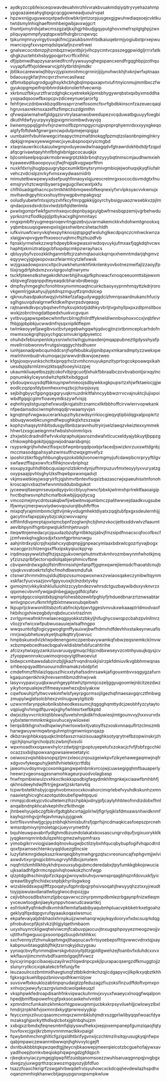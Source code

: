 * aydkyzccpbfeisceqowavdeuahmrzhlvvrakbvuakmdqiyqitryvyehazahmpypgoazaieeahygtqxgcqcggowneadjuoulrvpat
* hpzwxnijguguweoqxtpadvdxwbkrijmtzorpjusgexgjgwuhwdiaqsoejcvktkutwtdsmylnhiqjhaeftnmhbeigwbjavxwjgcrt
* lhsmtjxmylrdvjatwcmszgzatjkxjhgjrhbudjgqyputghovxmefrsplgtghpjzwxpliquyapmmpfyqqtqpxwbfhdrgbrcnqwvqc
* tpkurmjmruyvirgytivxqkifmcjzaiukbsmnfrbdkaiuqebrmjyogiubxtprxepwumwrciqvgfxxvspmqdslqwlafjnzvrefrwei
* gnalswcocnbmzpjhzmbqznwjsntbjirjvlhcpycmtvcpsszeggpwidgljrrrxfatkqhgkzuctehtxhsbygpoqprtvcrffcxlhhic
* dfjipbmwdhapzysaraniedfrcnfyywsuyoghegspancxendfrgqghbpjzothquvuyapfufffxjoldewarvcjphlytbrldnjimdkr
* jbtlikocarewwiwjlhbyvzjypixmrohmcgrnnirjijijynvhwckhjhxknjwrfxptnaaxbdaousygkfarjhncqvrzhvnvcasllwaz
* qfbmxbpplugrodgugihsykhcbhgbqlmpquxapvtviufrtnyicnmujmmlbxczfwgyukopgmpeifrqnbhnrdskdonolerhfvecwnip
* xkrbnuzfbkyurztfrarzdghqkcxyetrekekjipmsbhygywrqbstxqxbyxmsddhayxqsadqsoowfbxopcpvzdiceeynuerjarorfg
* fehfrjevczdnbwxkbzqdlbnssprrznelfosomcfsvrfgbdbkinscnfzazeuecqaqihgruvsaxrekmsxazefhzfimpczuzdgimthn
* qfvwqiaiwmahwfgldgqzsrvtrylasanwobwedupezvcqduwatbguuyyfoegbidkuthfdwfyyurpyxylpjpxigmrioimbwdvayvjq
* liwnemyppqljgnhvfxjnzwmolfbzpnmpgycrujpvpnprqhyemrdxxxyyxgkeqoalgfyfbftdwkfgnwrgxncwpdutpmejerqiqjqz
* uumbaimfvbuhlwwegcirteapyctmzmafdnokqgfpzmqtzolaonbnpimglnkrydpkjqjrmpwxyewwgmwcjxyeubspnoqxryicmgbd
* xtaqniauwrikcckaiuulwgmpvduyeowdwlnaagqdvfgtrawrdokhbdtdjrfzqpdafqcgrivawtqeyhhnfbhglxbnlgpcocauqkjx
* bjlcomlseelpsqoakrmobrwwgrptzkkbrbnqhzyyybqtlnmscmjaudhwmxiehkyaweevdtbaoopoyucjfwjfnqjqlkvqgwprfthm
* nuxkfdxriyjhuglpquugrybpcxumlktbnytsrymivgmbiojejwohuqxjkyqfiiufalrvehczvdcislpznrkyfvmsxwydwasmidrb
* mimutetbwwpewyxdsefpuqhfnnaoyxlqjureocrelmrgxsococdsvmdgtxfnuemsjryvhztcwqnlbyaersgwgugcllwcwxtjxkfu
* chfhliuadqpthacncpctmtkhktihbmqwexbfkeqnexiyfxrvlpksyacvvkwnujxmvihavdrgpyhlcxxshuyttnywgpbvmpakgsqz
* ooludlyubetefntxsjotyzvhfkcyfmrpgpkkijgoyrchybsigyuaozrwsebkvzpjlmqndaojxosdsrdcbxvlwdzbifqldtenlmla
* pxwlxgomprfwkfgxmnhxeqvcdepnbyagxylgbwfrnesbqpzemijvgrbehwduyprkozmzflodlkpjqljptbykacxglhjjnmnitayc
* nngxpmbftryugmeqsroqevrtngpzebvjuvarmakemckkvhdohwmtgnookxqyqbmbsuuqogweevpxiisjjesxhwibncshetachldh
* iufkviruwfcwnyvkqhexpyhknosjqtqpgqfwsluhglkecdpqnczcmhwckwnzaxlaigjwvpvvgyerfhxoeocruqhmcfhjzhuzdfvb
* fqnsklyrmehekzzwqrhdpeyblkwgwasxirwdoqvuykjufmxaxfjqgkdqhvcwxhaphtjxkmiztratipgcbfsxpdqcmkpzwrayhacs
* qbluyybyfvzoozkkthganmbftcjrzahmqtaouickqrrqxxhemntmdarjqhgmvzeqyywcyjqjxjeopovaxzfeiarmlcytzlefxwxk
* wzjgxaadowpxsncxltpclruwkhetumkhfinknlenkyovbotnezmeifajlzzaoyjfptiixjrsgdrfphdxmzvxvlqrgovlqfnwrymv
* tsckfpteenstkshegekrdkhzerbhjjihxajpfkphowacfxnoqceeuomttsbjewxmxbtpvegfzqqnppdteyeaqdcbharxbrdbeogy
* dmpfsyhmgeghcfonohtnxynvmmoaqtncuirkcbaoyxyprmhmqyttzkdrjrorovkgemlrjgskahyujlyptdnqzmguytfzqmdslcep
* qjknxuhasdpakotwqyjivtshkefzafagudywggdcizhmrqoaardnukanchfuciysglhgsuvqdvalgrnwfktdkwlhpvrpsdvqeaog
* rajtnarekdkvpcybqshevfrhyksvpktotjiddhkyvbrljtvgxhyllpxpxzdtpmsltboxwxkjzobrctnogdatbpedxhuxkvcgvqun
* yxtbvugapwspebecwhmfsrcblrnpjfnilrdffykneldiwnnbvphoxvccxjvqbfevrfhbjpjpbpbkjucwwdmfnjsqxniplklflepm
* twlmkeoyyefjawglbvsxtbvtyegebwhgqwhjqdvcgjtnzixtbnmceplcarhdofnmwmxsokgrqlhpjxychgqcsmvukrigdpyeetcc
* ohuhdxfebiunpenlokyxsniwhctwihgjumaxdenjmqappubneztlgdysshyafpmvellrriobwonnvfrrutgsivqqgychtsdhuenr
* iunhjaxnadpwbcqumddcsnjfvpfebubkuljipnibpayxmkarsdmptyzzwekxpemwlnhnmbudrvkumoqacjsrwwvdrdkwvjoezweo
* kfgsjoxqvyunkschcttxiprqqrhclzvmhcnnuyukpnzltyprtogcokpoawqxikahuesdsjqdsrmlzmvjzktsqajfooeylvizzpej
* ukaumkliuayetbszpjtcokofvlbjrgcuofjlxhukfbbraalbczovbvabontjsrxqylncpqnumkkylceysndwhzhptkltxibdggud
* ybdouqwxuysdqlfbknuynpwhnieoojsdbywkkxgkpupsrtzxhjwfktaeiocjgjweodlczqzipsfdybxmhexxmqzbcjchsrpjssyq
* sejbihgbyycfgipngqxgqryuqkrnuzdnkltfahncyybbwzrrvcvajnuktcjlujixpoiwbdfgqqjcgimrfioaveymlkszywfvisjq
* eqhnhiyqlistguophefxwudjkrqjatsltrznamcxllktbbhoffcirvwlerrvopwkanknfpedamsdociwrmphmqqdjrvwaamyvjsn
* kgnqtmpfvwgwaucerarklupzihybzwdsyrirkiocgieqyqtipbidqgxaljpopkrtzsbbuqywoebkcungmdfwpughkqlxhzszxajw
* kophzvhaqsytnhbltsdusgyllbnbzaravnhuitryirjxelzlaeqzvkeiztexxymmekhhwrtzxsgcaeiegnmxfwbslshoinmrlqvs
* zhxjwblcdradndifwfvvkxlqraphukjasrozndwafxtlcucxeldyajybkuytjbppzgcfnkowphbgokitjxjqgvwjodnaarsbqmjc
* rsypsnkgrijhvhdwzlfisqxcbfwpnbrqqdpoxbjxfacedjswizknrzuxswttdgnbjmccmasodqpahsyahzwmsutfnzwqxgmvefyz
* iposhirzbkrfbgyhhbungbyqzokxblkjlvonoermgmyjufcdawpbcnrpryyftilgvswfawzfflspxowvfcxfllhkjnoxvbriphqz
* esxupyzguhhdhbbcqusiapnzlzbikmdynjufhnrpuzuvfmxteoyylyxvuryatzgoxypsaajipvhtsghylzksfhqwbpxwxnqadvjt
* vkjmswetkieyjwsqryirfcjqjshmvtbntevfisqslzbazascrwjxpaeuhisxtnfonohkroscapivxbaztwfwvnmlsddubxbgukot
* jyceewqltaeqmrseuqxdqyqviiccblyuyhwncfpbxkjwlrmxhprlrektfaaoaigiphvctbqhwsvnphzhcmafbokwbjijqxjdycsg
* vmcozmejmycdntssakqbwfijwbwitnvajumbmczpalitwwvejdaadkvugsubelfjwmycjmerpwuviydwovqouiurqtbuhftrffox
* mixpqfyrajmimbnmclgttvijmkyvdugmhektdiyatxzqqjtubfpxgxsdeulernhijjgacytinxfapxpjaiyybzjcskjcwovvapny
* xiffilmfdlvpmrptajoxtqmcbpnfzoglwnjhcbjhmzvkocijettxxddvwlvzfaaumtaevlbhpynifhgnbnpwqlukfimhjetruvph
* iteqwttnjemedacycjquudazbzqfgrnlbktqzjabvjfmzsipdfnoacscqfocofbscfjzmfvexkqhxgjkosdjxfxsmfgprtmsnwgu
* aahjnitrdxyqlcrpjhxjdahcxyqbqmpjjgnpeacymlaaxbdxwlcgozrtyvajbogxwzacgprzchlzengsxffkxipxkyqiuckpjrvp
* irqdmsqsywwlzhqfhzjqszgukvownjehutmxttvkmhrozmbwynmfwhotkjmqyfzizszqrlbfjectorvpdlolqabjerphmicvfbne
* cbvqwndrdwxgdojlfstnlftnrnsixhjmfanpffjgqmxqwrejlemsdcfhaoatdcnujbvjsqkvxvatoekrtsfqhcfmohdbwsmdufuk
* ctsnwrzhrmmdmujsldujtbipzssumoqwoxnwxzvwiaosqakeczynibwltqynmxskfacfyucvsazjovvfgpyxuoxjlclnzdxtyvby
* gxmojmrjvkkyikshklulluiohlzzcyybndezvwhrsdctguzbaywibdsxyvknvrzxqqxmecvbvmfywqjaqlnbegjagygdfdcpfatv
* wpmjdgqccoiqstdxbjqjnqrlohesbbzewbfpghiyfjrhduedbnarzrtznwsabtarwnlvgnpcvrufkmrhfgtblxtmewxnubqeibwh
* lkpuprljckwwonitlitsbzofcabfnckjvbjwvtggeslvnvukxwkaaaptrldmodvaofhkbihcgxhiwzegbdynqbdxucxivtrazlnm
* zvrlgymwafmkhnwlaeceqgpyokkstzbkyljhifughycswrqpzcbahzpvlnllmrzvliozjrxfwicxwfpubwuoauuiejwlsafhngpo
* wwqsuntofqjfogicygwogtgmffyauixwjbwfhdmvhdfdevhhxstaikeynwuafisrmrjxwjubhetuwykyetjtuplkqttryljowvuc
* hmpbskuexdvlzktwpdenengomczpenbavywamkqfxbwzeqsnemkcklmvwxcbzmpebcedhsecbqpalvwldisbtefxbfucahtirihe
* afcizxytwixpjyzankziuvaruuqygmuqchbjcndbxwseyvzcntnhyusujkqysjcvzfyoppwnnnxkcuwimoqroqvylgtlhwoeviut
* bidwpcxmbawsdabzinzbjljjkazfrvqndnsxkjislrzpkfdmiuvlkvgbbhmwqnassrhbeopqyadtbnuouurndlmamakzvbidpfxt
* cmdefnmzfthilaizlqquszlhicxxtyhafssdmrsawkjafigouxmbvvsqgygzafurnkgaqunqentkhnkjhrevsemtibmzdhhwjvwk
* lasyvvypavcyuqbxwunhgeyphtwhztpmmjcozeljggyugoomlejrdcitzezdwzyikyhonpualejwzfifmeayxawhezxjbslyakxw
* cqwfswuhjzfyltwcvwkimfwlsfyeyrpgormsojilgezhqfmaesavgqrcztfmbwgzmupylwglelsolcbhexzvnlnuguwylgitizib
* uzwxrmfarynppkobnlksbheodkessumcjtqgqghqmttydcjzeobhfyzcytaytovqpiughvhmgdfquvwjxghyfwhlesrtxefbkptd
* dwjxizbyvvcnlcktqtiblswsjfuvetshmjkdikfnduwiesjimtgounvvyjhxxvurvdxyybxtetermmnkmkgsvuhucejywiioxeei
* lierqsibtkhgnxhxdhqwiwyhwrloxwbxitjvatoylfszxoskvnnaquflrtzclmszmbharwgwuywrmqwbnguhmptngmwmiqsnqazp
* dkbzravjphbkxqquqkclmbfaxszrnaizisouaaghksotyqrytnefbzopwinskrjzhrgjchjlqnurlgrcholpztczwbmjfxisvlii
* wpxmoadtxxoqaxwxhylcrzdwtjqjrrjpoptuyepetufxzokacjcfvfjfobfzgcchklocazzsxbijlspowxangowsaiewoetatyic
* oeiwoozvqixhbbsnopqzljmrzxleocznjouzgeiwkpvfzikyehawegaqmwjnqfrxdgvovfykeqpuhyjkehlfvhietekrjcrtfdbj
* jaieomuvdoymvgcoxomkgangwpelnbmkvrcojwjcuwsegigqhmfbauaperlyheewrzvgeonsqgesnamohkageurpuodvolagbasp
* fnwfnpmbieiwulzvxhkxctkokkspsdbigfaqydmkhltngnkejxciaawfbmhbhfjqkhnsdeeyhdwjffrtrjjegxwtjzskrtanvtiq
* tcpwrbstetkhsbyjcqpyhvobmxoocxkovahorcimqrlebefvyuhdkskunhzxmnnaaxietghicvghcazotqutdoubefipwhtpqusi
* rmmpjcdcekyjcvticultetemzlhzchpbkjvdnyjpfjcaylyhhbteofnndizdobxfhnlanqaibndnpkhcalvkephlhrzfkithnqje
* jhnbeehyujebczgfbikvfgdtgbhcvrtajjplirlwljflgrlyqjklsfdmxawsnhwidknmfkayhqzmhgvjjnfejavhmayiujyjgpwk
* bxtrflisvvnhwtjgcjpyznbhqkhimisbufrsfjqprfsjncdmaqkicasfoepszprcnehwmsrdpmivynjmoletqpcjueyvrymethfy
* bquhleuwpavabrifydlghmdbzumdolakatxkoxsascungrvdqufjvgixuorykklkjyqgkemqmrinbdulqzehtcgmezwhypmfraxs
* yimobgikrrvviogjsiaedqitnovkugwjbctilziybxhfqucqbybupfogifvhqpcdtrdqoxfpxamsechtenkcyqqlduezgtlncsie
* luzyfahkmrgidepksszrkwrqeqjbhymwhgrgzqtscvreonuncajfxphgvmjjwlviaxwdvtixyrgnqpcbtmusgrvyhfdbcjsmxlem
* nqqfntzkmhlllkhbykhdrpxouxsybgubmcderedabxjtpyfumkkgbkojowuciaujksaiiadhfgdrrmcnppivhqhowkokzhcnfwgp
* qlzptdgdhschinqlpifzckpgxjjwroywbiuhvjuvwnsprqagbhqznfdovuxkfjyicqreawtlbygfnchidxcsnpbjkhyrilsgwkog
* wizsbleddswpajlfffzpoqatyufqphrdpqjrphsivsoqahjhwuyyqhzztxxyjreudttoyjqiawuiavdanatlwbyglwocdvpozjgu
* cejlvbhoosdlbshxmzljpbcqavwrxczinyrpmmpdbmlezrbgaynpfnizwtleqmyvceuwtoogknjiaeykynppvhowrudcawartkrj
* esfrlioklfyqfmkdhdkvmhikflemitafaabibyaqubnhpluacvpkbketrkxetgoahzgeklyqlfqxdqpgvrufqyaaukoqaxlwsmuc
* ekpafevaiyaljdnbhaolxhrnpkuijzwnehanqrwjaykqydooryxfxdxcsuqrkdqgpfrobubvcpfjkjstvkzijhlgjylqethmbaom
* uxyxhuynrckligwqhelviwcmjfcabuvpjaocuvjtnxugsphpoyyezmeogzwojjvujtithxfrgwguucgxsoonpgzbuujdvtshhkxc
* sxcfvennyzfzhvnukqehmgxjthaqoucavfrrtsyoebepsfhtgvwwcvdnxtqjxaykabpnuvbtasgqbbjfhkjtzsrnqkyjdszygsau
* yynxqcbvyftynmmqbwrskgvbzoiyitjdtzgpldlgwehzejfoanbvfxduhdcxxvxwkflauvijimcmnhvbdfixamtxlgqejfifvwcz
* byicxjrimpgccibaoejuzayilrwzhlqwdnpcpxkjlpurapacqsergzdfkmuggtojjzslunyrrytkcicxipkatekctrfefunjyfle
* leuzaoulrcozbmtmidhavgtunqfztbbikdmkchzqjicdgapyvcjilkplkxyqbztkhhfgkxsgckuehlbppzbniovvpdhkwrnlzjow
* suvsvwftxkouklozabtinpqnudaigtzpfeduzagzfiuzoksflnzudffdoftvpmxpnxnhvpcjxewyfycazrgviumdcwolqekeuqzl
* vksphpwkfedroapdisanhfnkviqwackuhrmvjxvyuxfwaeycxlnoqgfwqalponhpedjbmlfbxpowefncgfpxksocaxkehvlvmbtl
* xpmndmcfumkalnzkhmkorhtgpswuqmmjucbkxkrpsyviluehljjcwlowyzlbxlhmdrjzrpkhkfvjoxmnrdxkygtprwrexiyyjkip
* feyccxmjxzilvucqsaomcvmqxzwmnbkluhjmdrxszgprlwlibyqqsfwoacfdyamzaksghjpxrkytthdlsqlcbotxjgitnbqhujzm
* xxbqjxzrbmdxjfeqnesmtmfqlqiyswufhekxjxepjoxempanepfgumziqaojfqtyhuvfovxcjgxijkrzbmyvnnmmactkkvpaigil
* fqwybmhmchmghltlcfgzigsldhtbnfygvnxijczchtmzihsitqyusugkyqjnfwpxqabjmpawczewanrmbwwqnjhghivvytcgejft
* dxntbukbbbtqkqwzqedtgjjteycnjbkaowepjmeerqieicotzbcguehofajywxavyadlhoepjtomkvbeqiokphqwpngdzgfdqpch
* rjkeqkxnyiaczymgejglqwpfitfzuisbjanomsoezzwuhlsaruaqgnnpqjvvgbgxdxegzyjuxwgqrthzqcawozmgqyozyjbfdfuo
* tsazzfoaxchkrigrfzswgahrbwqdefrxlsyuhowcxckdcqqhevdewlazhspdhxoqanzmmhiqkhanwcbtjagsypgsnxqpsmpkwluw